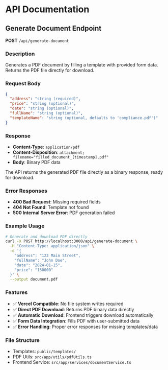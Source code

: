 # API Documentation

## Generate Document Endpoint

**POST** `/api/generate-document`

### Description
Generates a PDF document by filling a template with provided form data. Returns the PDF file directly for download.

### Request Body
```json
{
  "address": "string (required)",
  "price": "string (optional)",
  "date": "string (optional)",
  "fullName": "string (optional)",
  "templateName": "string (optional, defaults to 'compliance.pdf')"
}
```

### Response
- **Content-Type**: `application/pdf`
- **Content-Disposition**: `attachment; filename="filled_document_[timestamp].pdf"`
- **Body**: Binary PDF data

The API returns the generated PDF file directly as a binary response, ready for download.

### Error Responses
- **400 Bad Request**: Missing required fields
- **404 Not Found**: Template not found
- **500 Internal Server Error**: PDF generation failed

### Example Usage
```bash
# Generate and download PDF directly
curl -X POST http://localhost:3000/api/generate-document \
  -H "Content-Type: application/json" \
  -d '{
    "address": "123 Main Street",
    "fullName": "John Doe",
    "date": "2024-01-15",
    "price": "150000"
  }' \
  --output document.pdf
```

### Features
- ✅ **Vercel Compatible**: No file system writes required
- ✅ **Direct PDF Download**: Returns PDF binary data directly
- ✅ **Automatic Download**: Frontend triggers download automatically
- ✅ **Form Data Integration**: Fills PDF with user-submitted data
- ✅ **Error Handling**: Proper error responses for missing templates/data

### File Structure
- Templates: `public/templates/`
- PDF Utils: `src/app/utils/pdfUtils.ts`
- Frontend Service: `src/app/services/documentService.ts`